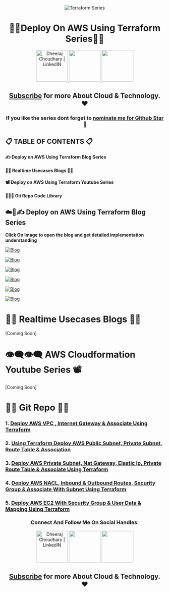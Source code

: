 <div align="center">

![Terraform Series](https://user-images.githubusercontent.com/88716270/210941046-f5cee0cf-0207-4701-b128-77261df0a8d8.jpg)

# 👨‍💻Deploy On AWS Using Terraform Series👨‍💻

<a href="https://www.linkedin.com/in/dheeraj-choudhary/" target="_blank">
  <img height="100" alt="Dheeraj Choudhary | LinkedIN"  src="https://user-images.githubusercontent.com/60597290/152035581-a7c6c0c3-65c3-4160-89c0-e90ddc1e8d4e.png"/>
</a> 

<a href="https://www.youtube.com/channel/UCFiAytcPIlbvvVc7yHKxkMg">
    <img height="100" src="https://user-images.githubusercontent.com/60597290/152035929-b7f75d38-e1c2-4325-a97e-7b934b8534e2.png" />
</a>  

<a href="https://twitter.com/DheerajC30">
    <img height="100" src="https://user-images.githubusercontent.com/60597290/152035696-80cad2ec-b4dd-4552-88e6-b6b466124f5b.png" />
</a>  

## [Subscribe](https://www.youtube.com/channel/UCFiAytcPIlbvvVc7yHKxkMg/videos) for more About Cloud & Technology. ❤

### If you like the series dont forget to [nominate me for Github Star](https://stars.github.com/nominate/) 🌟
</div>

## 📋 TABLE OF CONTENTS 📋
#### ✍ Deploy on AWS Using Terraform Blog Series  
#### 👨‍💻 Realtime Usecases Blogs 👨‍💻  
#### 📽 Deploy on AWS Using Terraform Youtube Series  
#### 👨🏻‍💻 Git Repo Code Library  

## ☁️🚀✍ Deploy on AWS Using Terraform Blog Series  

**Click On Image to open the blog and get detailed implementation understanding**

[![Blog](https://dheeraj3choudhary.com/_next/image?url=https%3A%2F%2Fcdn.hashnode.com%2Fres%2Fhashnode%2Fimage%2Fupload%2Fv1671374551754%2FrWfHQ9QH-.png%3Fw%3D1600%26h%3D840%26fit%3Dcrop%26crop%3Dentropy%26auto%3Dcompress%2Cformat%26format%3Dwebp&w=1920&q=75)](https://dheeraj3choudhary.com/deploying-on-aws-cloud-using-terraform-series-pre-requisites "Blog")

[![Blog](https://dheeraj3choudhary.com/_next/image?url=https%3A%2F%2Fcdn.hashnode.com%2Fres%2Fhashnode%2Fimage%2Fupload%2Fv1672557889288%2F39865990-97ad-4852-ae02-80c3bfea63db.png%3Fw%3D1600%26h%3D840%26fit%3Dcrop%26crop%3Dentropy%26auto%3Dcompress%2Cformat%26format%3Dwebp&w=1920&q=75)](https://dheeraj3choudhary.com/deploy-aws-vpc-internet-gateway-associate-using-terraform "Blog")

[![Blog](https://dheeraj3choudhary.com/_next/image?url=https%3A%2F%2Fcdn.hashnode.com%2Fres%2Fhashnode%2Fimage%2Fupload%2Fv1672640218358%2F2e006a29-7fc4-4cfd-8ab1-092c34ac05a1.png%3Fw%3D1600%26h%3D840%26fit%3Dcrop%26crop%3Dentropy%26auto%3Dcompress%2Cformat%26format%3Dwebp&w=1920&q=75)](https://dheeraj3choudhary.com/deploy-aws-public-subnet-route-table-associate-using-terraform "Blog")

[![Blog](https://dheeraj3choudhary.com/_next/image?url=https%3A%2F%2Fcdn.hashnode.com%2Fres%2Fhashnode%2Fimage%2Fupload%2Fv1672651911622%2F949c6d9a-ac82-498a-92a4-8833c3b6f7f3.png%3Fw%3D1600%26h%3D840%26fit%3Dcrop%26crop%3Dentropy%26auto%3Dcompress%2Cformat%26format%3Dwebp&w=1920&q=75)](https://dheeraj3choudhary.com/deploy-aws-private-subnet-nat-gateway-elastic-ip-private-route-table-associate-using-terraform "Blog")

[![Blog](https://dheeraj3choudhary.com/_next/image?url=https%3A%2F%2Fcdn.hashnode.com%2Fres%2Fhashnode%2Fimage%2Fupload%2Fv1672654870675%2F89f2447f-a5a0-4da1-8575-61ba7fc025d0.png%3Fw%3D1600%26h%3D840%26fit%3Dcrop%26crop%3Dentropy%26auto%3Dcompress%2Cformat%26format%3Dwebp&w=1920&q=75)](https://dheeraj3choudhary.com/deploy-aws-nacl-inbound-outbound-routes-security-group-associate-with-subnet-using-terraform "Blog")

[![Blog](https://dheeraj3choudhary.com/_next/image?url=https%3A%2F%2Fcdn.hashnode.com%2Fres%2Fhashnode%2Fimage%2Fupload%2Fv1672814774800%2F87e56758-de9b-4c32-af85-8930b0a20f6a.png%3Fw%3D1600%26h%3D840%26fit%3Dcrop%26crop%3Dentropy%26auto%3Dcompress%2Cformat%26format%3Dwebp&w=1920&q=75)](https://dheeraj3choudhary.com/deploy-aws-ec2-with-security-group-user-data-mapping-using-terraform "Blog")


# 👨‍💻 Realtime Usecases Blogs 👨‍💻

[Coming Soon]

# 👁‍🗨👁‍🗨 AWS Cloudformation Youtube Series 📽

[Coming Soon]


# 👨‍💻 Git Repo 👨‍💻
### 1. [Deploy AWS VPC , Internet Gateway & Associate Using Terraform](https://dheeraj3choudhary.com/deploy-aws-vpc-internet-gateway-associate-using-terraform)
### 2. [Using Terraform Deploy AWS Public Subnet, Private Subnet, Route Table & Association](https://dheeraj3choudhary.com/deploy-aws-public-subnet-route-table-associate-using-terraform)
### 3. [Deploy AWS Private Subnet, Nat Gateway, Elastic Ip, Private Route Table & Associate Using Terraform](https://dheeraj3choudhary.com/deploy-aws-private-subnet-nat-gateway-elastic-ip-private-route-table-associate-using-terraform)
### 4. [Deploy AWS NACL, Inbound & Outbound Routes, Security Group & Associate With Subnet Using Terraform](https://dheeraj3choudhary.com/deploy-aws-nacl-inbound-outbound-routes-security-group-associate-with-subnet-using-terraform)
### 5. [Deploy AWS EC2 With Security Group & User Data & Mapping Using Terraform](https://dheeraj3choudhary.com/deploy-aws-ec2-with-security-group-user-data-mapping-using-terraform)


<div align="center">

### Connect And Follow Me On Social Handles:

<a href="https://www.linkedin.com/in/dheeraj-choudhary/" target="_blank">
  <img height="100" alt="Dheeraj Choudhary | LinkedIN"  src="https://user-images.githubusercontent.com/60597290/152035581-a7c6c0c3-65c3-4160-89c0-e90ddc1e8d4e.png"/>
</a> 

<a href="https://www.youtube.com/channel/UCFiAytcPIlbvvVc7yHKxkMg">
    <img height="100" src="https://user-images.githubusercontent.com/60597290/152035929-b7f75d38-e1c2-4325-a97e-7b934b8534e2.png" />
</a>  

<a href="https://twitter.com/DheerajC30">
    <img height="100" src="https://user-images.githubusercontent.com/60597290/152035696-80cad2ec-b4dd-4552-88e6-b6b466124f5b.png" />
</a>  

## [Subscribe](https://www.youtube.com/channel/UCFiAytcPIlbvvVc7yHKxkMg/videos) for more About Cloud & Technology. ❤
</div>
